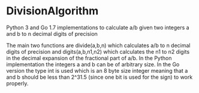 # DivisionAlgorithm
Python 3 and Go 1.7 implementations to calculate a/b given two integers a and b to n decimal digits of precision

The main two functions are divide(a,b,n) which calculates a/b to n decimal digits of precision and digits(a,b,n1,n2) which 
calculates the n1 to n2 digits in the decimal expansion of the fractional part of a/b.  In the Python implementation the integers
a and b can be of arbitrary size.  In the Go version the type int is used which is an 8 byte size integer meaning that a and b 
should be less than 2^31.5 (since one bit is used for the sign) to work properly.
